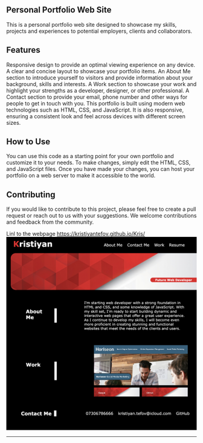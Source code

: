 ## Personal Portfolio Web Site
This is a personal portfolio web site designed to showcase my skills, projects and experiences to potential employers, clients and collaborators.

## Features
Responsive design to provide an optimal viewing experience on any device.
A clear and concise layout to showcase your portfolio items.
An About Me section to introduce yourself to visitors and provide information about your background, skills and interests.
A Work section to showcase your work and highlight your strengths as a developer, designer, or other professional.
A Contact section to provide your email, phone number and other ways for people to get in touch with you.
This portfolio is built using modern web technologies such as HTML, CSS, and JavaScript. It is also responsive, ensuring a consistent look and feel across devices with different screen sizes.

## How to Use
You can use this code as a starting point for your own portfolio and customize it to your needs. To make changes, simply edit the HTML, CSS, and JavaScript files. Once you have made your changes, you can host your portfolio on a web server to make it accessible to the world.

## Contributing
If you would like to contribute to this project, please feel free to create a pull request or reach out to us with your suggestions. We welcome contributions and feedback from the community.

Linl to the webpage
https://kristiyantefov.github.io/Kris/
![def]

---
[def]: ./assets/images/Persoan%20Portfolio.png